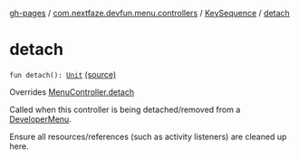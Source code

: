 [gh-pages](../../index.md) / [com.nextfaze.devfun.menu.controllers](../index.md) / [KeySequence](index.md) / [detach](.)

# detach

`fun detach(): `[`Unit`](https://kotlinlang.org/api/latest/jvm/stdlib/kotlin/-unit/index.html) [(source)](https://github.com/NextFaze/dev-fun/tree/master/devfun-menu/src/main/java/com/nextfaze/devfun/menu/controllers/Sequence.kt#L61)

Overrides [MenuController.detach](../../com.nextfaze.devfun.menu/-menu-controller/detach.md)

Called when this controller is being detached/removed from a [DeveloperMenu](../../com.nextfaze.devfun.menu/-developer-menu/index.md).

Ensure all resources/references (such as activity listeners) are cleaned up here.


